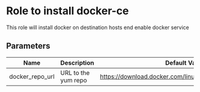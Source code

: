 # Role to install docker-ce
This role will install docker on destination hosts end enable docker service

## Parameters

| Name                  | Description                                           | Default Value                                             |
| --------------------- | ----------------------------------------------------- | --------------------------------------------------------- |
| docker_repo_url       | URL to the yum repo                                   | https://download.docker.com/linux/centos/8/x86_64/stable/ |
